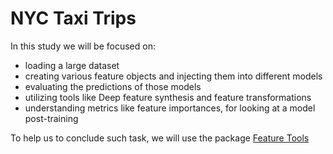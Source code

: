 # NYC Taxi Trips

In this study we will be focused on:

 * loading a large dataset
 * creating various feature objects and injecting them into different models
 * evaluating the predictions of those models
 * utilizing tools like Deep feature synthesis and feature transformations
 * understanding metrics like feature importances, for looking at a model post-training
 
 To help us to conclude such task, we will use the package [Feature Tools](https://www.featuretools.com)